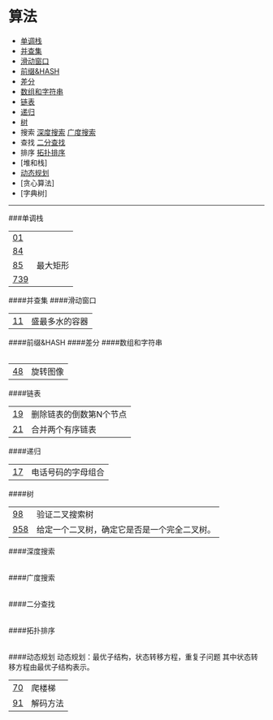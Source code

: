 # 算法

- [单调栈](#id_monoStack)
- [并查集](#id_join)
- [滑动窗口](#id_smoothWind)
- [前缀&HASH](#id_preHash)
- [差分](#id_diff)
- [数组和字符串](#id_string)
- [链表](#id_linklist)
- [递归](#id_recursive)
- [树](#id_tree)
- 搜索
  [深度搜索](#id_dfs)
  [广度搜索](#id_bfs)
- 查找
  [二分查找](#id_binarySearch)
- 排序
  [拓扑排序](#id_topologyRange)
- [堆和栈]
- [动态规划](#id_dp)
- [贪心算法]
- [字典树]

---

###<span id="id_monoStack">单调栈</span>
<table>
  <tr>
    <td><a href="exercise/01.md">01</a></td>
    <td></td>
  </tr>
  <tr>
    <td><a href="exercise/84.md">84</a></td>
    <td></td>
  </tr>
  <tr>
    <td><a href="exercise/85.md">85</a></td>
    <td>最大矩形</td>
  </tr>
  <tr>
    <td><a href="exercise/739.md">739</a></td>
    <td></td>
  </tr>
</table>
####<span id="id_join">并查集</span>
####<span id="id_smoothWind">滑动窗口</span>
<table>
  <tr>
    <td><a href="exercise/11.md">11</a></td>
    <td>盛最多水的容器</td>
  </tr>
  <tr></tr>
<table>
####<span id="id_preHash">前缀&HASH</span>
####<span id="id_diff">差分</span>
####<span id="id_string">数组和字符串</span>
<table>
  <tr></tr>
  <tr>
    <td><a href="exercise/48.md">48</a></td>
    <td>旋转图像</td>
  </tr>
</table>
####<span id="id_linklist">链表</span>
<table>
  <tr>
    <td><a href="exercise/19.md">19</a></td>
    <td>删除链表的倒数第N个节点</td>
  </tr>
    <td><a href="exercise/21.md">21</a></td>
    <td>合并两个有序链表  </td>
  </tr>
</table>
####<span id="id_recursive">递归</span>
<table>
  <tr>
    <td><a href="exercise/17.md">17</a></td>
    <td>电话号码的字母组合</td>
  </tr>
</table>
####<span id="id_tree">树</span>
<table>
  <tr></tr>
  <tr>
    <td><a href="
    98.md">98</a></td>
    <td>验证二叉搜索树</td>
  </tr>
  <tr>
    <td><a href="exercise/958.md">958</a></td>
    <td>给定一个二叉树，确定它是否是一个完全二叉树。</td>
  </tr>
</table>
####<span id="id_dfs">深度搜索</span>
<table>
</table>
####<span id="id_bfs">广度搜索</span>
<table>
</table>
####<span id="id_binarySearch">二分查找</span>
<table>
</table>
####<span id="id_topologyRange">拓扑排序</span>
<table>
</table>
####<span id="id_dp">动态规划</span>
动态规划：最优子结构，状态转移方程，重复子问题
其中状态转移方程由最优子结构表示。
<table>
  <tr>
    <td><a href="exercise/70.md">70</a></td>
    <td>爬楼梯</td>
  </tr>
  <tr>
    <td><a href="exercise/91.md">91</a></td>
    <td>解码方法</td>
  </tr>
</table>